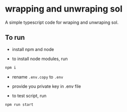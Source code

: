 # wrapping and unwraping sol

A simple typescript code for wraping and unwraping sol.

## To run

- install npm and node

- to install node modules, run 

```bash
npm i
```

- rename `.env.copy` to `.env`
- provide you private key in .env file

- to test script, run 

```bash
npm run start
```

